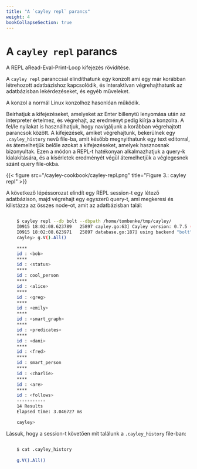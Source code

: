 ```yaml
---
title: "A `cayley repl` parancs"
weight: 4
bookCollapseSection: true
---
```


# A `cayley repl` parancs

A REPL aRead-Eval-Print-Loop kifejezés rövidítése.

A `cayley repl` paranccsal elindíthatunk egy konzolt ami egy már korábban létrehozott adatbázishoz kapcsolódik, és interaktívan végrehajthatunk az adatbázisban lekérdezéseket, és egyéb műveleket.

A konzol a normál Linux konzolhoz hasonlóan működik.

Beírhatjuk a kifejezéseket, amelyeket az Enter billenytű lenyomása után az interpreter értelmez, és végrehajt, az eredményt pedig kiírja a konzolra.
A fel/le nyilakat is használhatjuk, hogy navigáljunk a korábban végrehajtott parancsok között.
A kifejezések, amiket végrehajtunk, bekerülnek egy `.cayley_history` nevű file-ba, amit később megnyithatunk egy text editorral, és átemelhetjük belőle azokat a kifejezéseket, amelyek hasznosnak bizonyultak.
Ezen a módon a REPL-t hatékonyan alkalmazhatjuk a query-k kialakítására, és a kísérletek eredményét végül átemelhetjük a véglegesnek szánt query file-okba.

{{< figure src="/cayley-cookbook/cayley-repl.png" title="Figure 3.: cayley repl" >}}

A következő lépéssorozat elindít egy REPL session-t egy létező adatbázison, majd végrehajt egy egyszerű query-t, ami megkeresi és kilistázza az összes node-ot, amit az adatbázisban talál:

```bash

    $ cayley repl --db bolt --dbpath /home/tombenke/tmp/cayley/ 
    I0915 18:02:08.623789   25897 cayley.go:63] Cayley version: 0.7.5 (cf576babb7db)
    I0915 18:02:08.623971   25897 database.go:187] using backend "bolt" (/home/tombenke/tmp/cayley/)
    cayley> g.V().All()

    ****
    id : <bob>
    ****
    id : <status>
    ****
    id : cool_person
    ****
    id : <alice>
    ****
    id : <greg>
    ****
    id : <emily>
    ****
    id : <smart_graph>
    ****
    id : <predicates>
    ****
    id : <dani>
    ****
    id : <fred>
    ****
    id : smart_person
    ****
    id : <charlie>
    ****
    id : <are>
    ****
    id : <follows>
    -----------
    14 Results
    Elapsed time: 3.046727 ms

    cayley>

```

Lássuk, hogy a session-t követően mit találunk a `.cayley_history` file-ban:
```bash

    $ cat .cayley_history 
    
    g.V().All()

```
